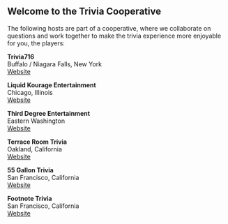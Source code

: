 ## Welcome to the Trivia Cooperative

The following hosts are part of a cooperative, where we collaborate on questions and work together to make the trivia experience more enjoyable for you, the players:  

**Trivia716**  
Buffalo / Niagara Falls, New York  
[Website](https://trivia716.com)

**Liquid Kourage Entertainment**  
Chicago, Illinois  
[Website](https://www.facebook.com/LiquidKourage/)

**Third Degree Entertainment**  
Eastern Washington  
[Website](https://www.thirddegreeentertainment.com/)

**Terrace Room Trivia**  
Oakland, California  
[Website](https://www.facebook.com/terraceroomtrivia)

**55 Gallon Trivia**  
San Francisco, California  
[Website](https://smile.amazon.com/Passion-Lubes-Natural-Water-Based-Lubricant/dp/B005MR3IVO)

**Footnote Trivia**  
San Francisco, California  
[Website](https://footnotetrivia.com)
